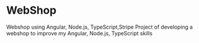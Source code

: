 # WebShop
 Webshop using Angular, Node.js, TypeScript,Stripe
 Project of developing a webshop to improve my Angular, Node.js, TypeScript skills
